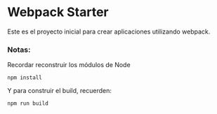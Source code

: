 #  Webpack Starter

Este es el proyecto inicial para crear aplicaciones utilizando webpack.

### Notas:

Recordar reconstruir los módulos de Node
```
npm install
```

Y para construir el build, recuerden:
```
npm run build
```